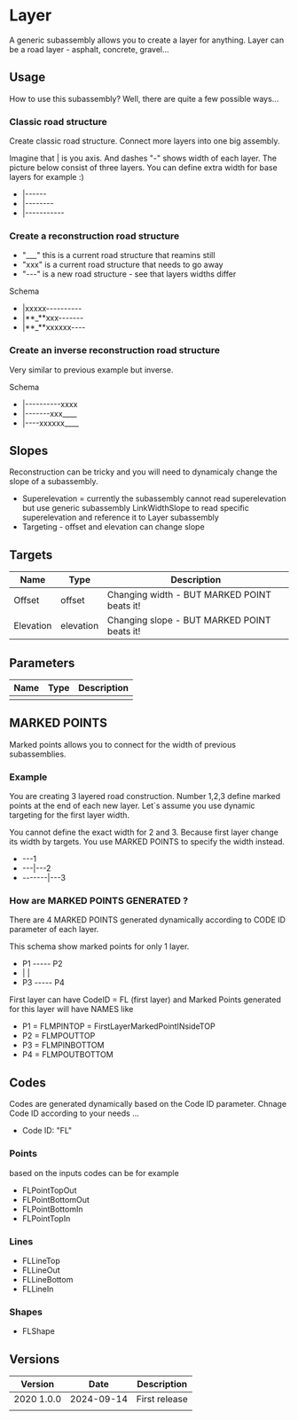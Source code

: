 # Layer

A generic subassembly allows you to create a layer for anything. Layer can be a road layer - asphalt, concrete, gravel...

## Usage

How to use this subassembly? Well, there are quite a few possible ways...

### Classic road structure

Create classic road structure. Connect more layers into one big assembly.

Imagine that | is you axis. And dashes "-" shows width of each layer. The picture below consist of three layers. You can define extra width for base layers for example :)

- |------
- |--------
- |-----------

### Create a reconstruction road structure

- "\_\_\_" this is a current road structure that reamins still
- "xxx" is a current road structure that needs to go away
- "---" is a new road structure - see that layers widths differ

Schema

- |xxxxx----------
- |**\_**xxx-------
- |**\_**xxxxxx----

### Create an inverse reconstruction road structure

Very similar to previous example but inverse.

Schema

- |----------xxxx
- |-------xxx\_\_\_\_
- |----xxxxxx\_\_\_\_

## Slopes

Reconstruction can be tricky and you will need to dynamicaly change the slope of a subassembly.

- Superelevation = currently the subassembly cannot read superelevation but use generic subassembly LinkWidthSlope to read specific superelevation and reference it to Layer subassembly
- Targeting - offset and elevation can change slope

## Targets

| Name      | Type      | Description                                 |
| --------- | --------- | ------------------------------------------- |
| Offset    | offset    | Changing width - BUT MARKED POINT beats it! |
| Elevation | elevation | Changing slope - BUT MARKED POINT beats it! |

## Parameters

| Name | Type | Description |
| ---- | ---- | ----------- |
|      |      |             |

## MARKED POINTS

Marked points allows you to connect for the width of previous subassemblies.

### Example

You are creating 3 layered road construction. Number 1,2,3 define marked points at the end of each new layer. Let´s assume you use dynamic targeting for the first layer width.

You cannot define the exact width for 2 and 3. Because first layer change its width by targets. You use MARKED POINTS to specify the width instead.

- ---1
- ---|---2
- -------|---3

### How are MARKED POINTS GENERATED ?

There are 4 MARKED POINTS generated dynamically according to CODE ID parameter of each layer.

This schema show marked points for only 1 layer.

- P1 ----- P2
- | |
- P3 ----- P4

First layer can have CodeID = FL (first layer) and Marked Points generated for this layer will have NAMES like

- P1 = FLMPINTOP = FirstLayerMarkedPointINsideTOP
- P2 = FLMPOUTTOP
- P3 = FLMPINBOTTOM
- P4 = FLMPOUTBOTTOM

## Codes

Codes are generated dynamically based on the Code ID parameter. Chnage Code ID according to your needs ...

- Code ID: "FL"

### Points

based on the inputs codes can be for example

- FLPointTopOut
- FLPointBottomOut
- FLPointBottomIn
- FLPointTopIn

### Lines

- FLLineTop
- FLLineOut
- FLLineBottom
- FLLineIn

### Shapes

- FLShape

## Versions

| Version    | Date       | Description   |
| ---------- | ---------- | ------------- |
| 2020 1.0.0 | 2024-09-14 | First release |
|            |            |               |
